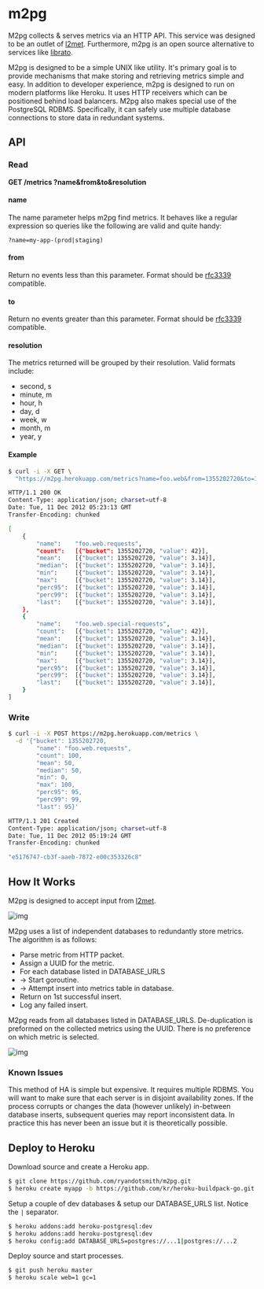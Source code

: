 # m2pg

M2pg collects & serves metrics via an HTTP API. This service was designed to be an outlet of [l2met](https://github.com/ryandotsmith/l2met). Furthermore, m2pg is an open source alternative to services like [librato](https://metrics.librato.com/).

M2pg is designed to be a simple UNIX like utility. It's primary goal is to provide mechanisms that make storing and retrieving metrics simple and easy. In addition to developer experience, m2pg is designed to run on modern platforms like Heroku. It uses HTTP receivers which can be positioned behind load balancers. M2pg also makes special use of the PostgreSQL RDBMS. Specifically, it can safely use multiple database connections to store data in redundant systems.

## API

### Read

**GET /metrics ?name&from&to&resolution**

#### name

The name parameter helps m2pg find metrics. It behaves like a regular expression so queries like the following are valid and quite handy:

```
?name=my-app-(prod|staging)
```

#### from

Return no events less than this parameter. Format should be [rfc3339](http://www.ietf.org/rfc/rfc3339.txt) compatible.

#### to

Return no events greater than this parameter. Format should be [rfc3339](http://www.ietf.org/rfc/rfc3339.txt) compatible.

#### resolution

The metrics returned will be grouped by their resolution. Valid formats include:

* second, s
* minute, m
* hour, h
* day, d
* week, w
* month, m
* year, y

#### Example

```bash
$ curl -i -X GET \
  "https://m2pg.herokuapp.com/metrics?name=foo.web&from=1355202720&to=1355202759&resolution=minute"

HTTP/1.1 200 OK
Content-Type: application/json; charset=utf-8
Date: Tue, 11 Dec 2012 05:23:13 GMT
Transfer-Encoding: chunked

[
	{
		"name":    "foo.web.requests",
		"count":   [{"bucket": 1355202720, "value": 42}],
		"mean":    [{"bucket": 1355202720, "value": 3.14}],
		"median":  [{"bucket": 1355202720, "value": 3.14}],
		"min":     [{"bucket": 1355202720, "value": 3.14}],
		"max":     [{"bucket": 1355202720, "value": 3.14}],
		"perc95":  [{"bucket": 1355202720, "value": 3.14}],
		"perc99":  [{"bucket": 1355202720, "value": 3.14}],
		"last":    [{"bucket": 1355202720, "value": 3.14}],
	},
	{
		"name":    "foo.web.special-requests",
		"count":   [{"bucket": 1355202720, "value": 42}],
		"mean":    [{"bucket": 1355202720, "value": 3.14}],
		"median":  [{"bucket": 1355202720, "value": 3.14}],
		"min":     [{"bucket": 1355202720, "value": 3.14}],
		"max":     [{"bucket": 1355202720, "value": 3.14}],
		"perc95":  [{"bucket": 1355202720, "value": 3.14}],
		"perc99":  [{"bucket": 1355202720, "value": 3.14}],
		"last":    [{"bucket": 1355202720, "value": 3.14}],
	}
]
```

### Write

```bash
$ curl -i -X POST https://m2pg.herokuapp.com/metrics \
  -d '{"bucket": 1355202720,
        "name": "foo.web.requests",
        "count": 100,
        "mean": 50,
        "median": 50,
        "min": 0,
        "max": 100,
        "perc95": 95,
        "perc99": 99,
        "last": 95}'

HTTP/1.1 201 Created
Content-Type: application/json; charset=utf-8
Date: Tue, 11 Dec 2012 05:19:24 GMT
Transfer-Encoding: chunked

"e5176747-cb3f-aaeb-7872-e00c353326c8"
```

## How It Works

M2pg is designed to accept input from [l2met](https://github.com/ryandotsmith/l2met).

![img](http://f.cl.ly/items/301Z0i3u0q0j0H301g3Z/arch.png)

M2pg uses a list of independent databases to redundantly store metrics. The algorithm is as follows:

* Parse metric from HTTP packet.
* Assign a UUID for the metric.
* For each database listed in DATABASE_URLS
* -> Start goroutine.
* -> Attempt insert into metrics table in database.
* Return on 1st successful insert.
* Log any failed insert.

M2pg reads from all databases listed in DATABASE_URLS. De-duplication is preformed on the collected metrics using the UUID. There is no preference on which metric is selected.

![img](http://f.cl.ly/items/0O0P0g3P3u3V0Q0p1q2R/arch.png)

### Known Issues

This method of HA is simple but expensive. It requires multiple RDBMS. You will want to make sure that each server is in disjoint availability zones. If the process corrupts or changes the data (however unlikely) in-between database inserts, subsequent queries may report inconsistent data. In practice this has never been an issue but it is theoretically possible.

## Deploy to Heroku

Download source and create a Heroku app.

```bash
$ git clone https://github.com/ryandotsmith/m2pg.git
$ heroku create myapp -b https://github.com/kr/heroku-buildpack-go.git
```

Setup a couple of dev databases & setup our DATABASE_URLS list. Notice the `|` separator.

```bash
$ heroku addons:add heroku-postgresql:dev
$ heroku addons:add heroku-postgresql:dev
$ heroku config:add DATABASE_URLS=postgres://...1|postgres://...2
```

Deploy source and start processes.

```bash
$ git push heroku master
$ heroku scale web=1 gc=1
```
